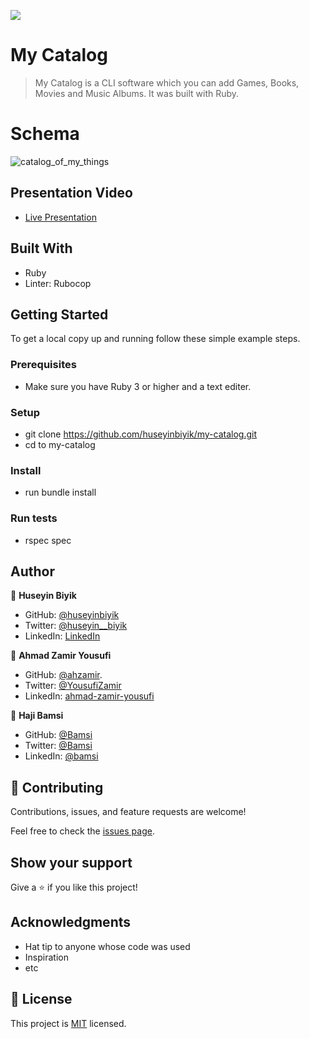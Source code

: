 ![](https://img.shields.io/badge/Microverse-blueviolet)

# My Catalog

> My Catalog is a CLI software which you can add Games, Books, Movies and Music Albums. It was built with Ruby.

# Schema
![catalog_of_my_things](https://user-images.githubusercontent.com/25887253/185434532-272372ce-9814-4ec5-8e52-f8fdfc4fab04.png)

## Presentation Video
- [Live Presentation](https://youtu.be/PLWeRwe9CiQ)

## Built With
- Ruby
- Linter: Rubocop

## Getting Started
To get a local copy up and running follow these simple example steps.

### Prerequisites
- Make sure you have Ruby 3 or higher and a text editer.

### Setup
- git clone https://github.com/huseyinbiyik/my-catalog.git
- cd to my-catalog

### Install
- run bundle install

### Run tests
- rspec spec

## Author

👤 **Huseyin Biyik**

- GitHub: [@huseyinbiyik](https://github.com/huseyinbiyik)
- Twitter: [@huseyin__biyik](https://twitter.com/huseyin__biyik)
- LinkedIn: [LinkedIn](https://www.linkedin.com/in/huseyin-b%C4%B1y%C4%B1k/)

👤 **Ahmad Zamir Yousufi**
- GitHub: [@ahzamir](https://github.com/ahzamir).
- Twitter: [@YousufiZamir](https://twitter.com/YousufiZamir)
- LinkedIn: [ahmad-zamir-yousufi](https://www.linkedin.com/in/ahzamir/)

👤 **Haji Bamsi**

- GitHub: [@Bamsi](https://github.com/bamsi)
- Twitter: [@Bamsi](https://twitter.com/bamsi)
- LinkedIn: [@bamsi](https://linkedin.com/in/bamsi)


## 🤝 Contributing

Contributions, issues, and feature requests are welcome!

Feel free to check the [issues page](../../issues/).

## Show your support

Give a ⭐️ if you like this project!

## Acknowledgments

- Hat tip to anyone whose code was used
- Inspiration
- etc

## 📝 License

This project is [MIT](./MIT.md) licensed.
